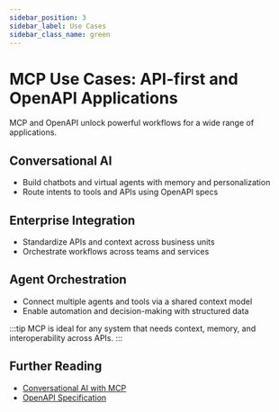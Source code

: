 ```yaml
---
sidebar_position: 3
sidebar_label: Use Cases
sidebar_class_name: green
---
```

<!-- import JSONLD from '@theme/JSONLD'; -->

# MCP Use Cases: API-first and OpenAPI Applications

<!-- <JSONLD/> -->

MCP and OpenAPI unlock powerful workflows for a wide range of applications.

## Conversational AI
- Build chatbots and virtual agents with memory and personalization
- Route intents to tools and APIs using OpenAPI specs

## Enterprise Integration
- Standardize APIs and context across business units
- Orchestrate workflows across teams and services

## Agent Orchestration
- Connect multiple agents and tools via a shared context model
- Enable automation and decision-making with structured data

:::tip
MCP is ideal for any system that needs context, memory, and interoperability across APIs.
:::

## Further Reading
- [Conversational AI with MCP](https://chat.mcp.com.ai)
- [OpenAPI Specification](https://swagger.io/specification/)

